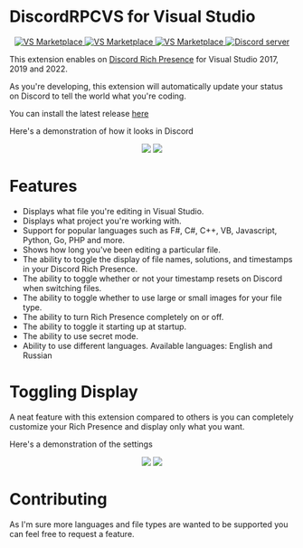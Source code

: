 # DiscordRPCVS for Visual Studio

<div align="center">
    <p>
        <a href="https://marketplace.visualstudio.com/items?itemName=1thenikita.drpcvs2019">
            <img src="https://vsmarketplacebadge.apphb.com/version/1thenikita.drpcvs2019.svg" alt="VS Marketplace">
        </a>
        <a href="https://marketplace.visualstudio.com/items?itemName=1thenikita.drpcvs2019">
            <img src="https://vsmarketplacebadge.apphb.com/installs-short/1thenikita.drpcvs2019.svg" alt="VS Marketplace">
        </a>
        <a href="https://marketplace.visualstudio.com/items?itemName=1thenikita.drpcvs2019">
            <img src="https://vsmarketplacebadge.apphb.com/downloads-short/1thenikita.drpcvs2019.svg" alt="VS Marketplace">
        </a>
        <a href="https://discord.gg/X73DBfA">
            <img src="https://canary.discordapp.com/api/guilds/442747591310966804/embed.png" alt="Discord server">
        </a>
    </p>
</div>

This extension enables on [Discord Rich Presence](https://discordapp.com/rich-presence) for Visual Studio 2017, 2019 and 2022.

As you're developing, this extension will automatically update your status on Discord to tell the world what you're coding.

You can install the latest release [here](https://marketplace.visualstudio.com/items?itemName=VisualDevelopment.drpcvs2019)

Here's a demonstration of how it looks in Discord
<p align="center"> 
  <img src="https://i.imgur.com/AgCFkAH.png" />
  <img src="https://i.imgur.com/kNPuMU5.png" />
</p>

# Features
* Displays what file you're editing in Visual Studio.
* Displays what project you're working with.
* Support for popular languages such as F#, C#, C++, VB, Javascript, Python, Go, PHP and more.
* Shows how long you've been editing a particular file.
* The ability to toggle the display of file names, solutions, and timestamps in your Discord Rich Presence.
* The ability to toggle whether or not your timestamp resets on Discord when switching files.
* The ability to toggle whether to use large or small images for your file type.
* The ability to turn Rich Presence completely on or off.
* The ability to toggle it starting up at startup.
* The ability to use secret mode.
* Ability to use different languages. Available languages: English and Russian

# Toggling Display
A neat feature with this extension compared to others is you can completely customize your Rich Presence and display only what you want.

Here's a demonstration of the settings
<p align="center"> 
  <img src="https://nothing-to-see-he.re/65mSaD.png" />
  <img src="https://i.imgur.com/ZGnPIBj.png" />
</p>

# Contributing
As I'm sure more languages and file types are wanted to be supported you can feel free to request a feature.
